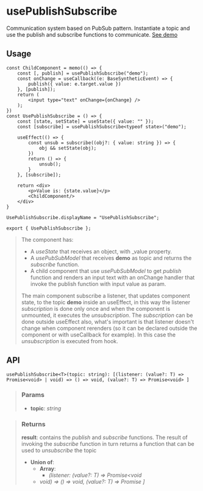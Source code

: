 # usePublishSubscribe
Communication system based on PubSub pattern. Instantiate a topic and use the publish and subscribe functions to communicate. [See demo](https://ndriadev.github.io/react-tools/#/hooks/api-dom/usePublishSubscribe)

## Usage

```tsx
const ChildComponent = memo(() => {
	const [, publish] = usePublishSubscribe("demo");
	const onChange = useCallback((e: BaseSyntheticEvent) => {
		publish({ value: e.target.value })
	}, [publish]);
	return (
		<input type="text" onChange={onChange} />
	);
})
const UsePublishSubscribe = () => {
	const [state, setState] = useState({ value: "" });
	const [subscribe] = usePublishSubscribe<typeof state>("demo");

	useEffect(() => {
		const unsub = subscribe((obj?: { value: string }) => {
			obj && setState(obj);
		})
		return () => {
			unsub();
		}
	}, [subscribe]);

	return <div>
		<p>Value is: {state.value}</p>
		<ChildComponent/>
	</div>
}

UsePublishSubscribe.displayName = "UsePublishSubscribe";

export { UsePublishSubscribe };
```

> The component has:
> - A _useState_ that receives an object, with _value property.
> - A _usePubSubModel_ that receives __demo__ as topic and returns the _subscribe_ function.
> - A child component that use _usePubSubModel_ to get _publish_ function and renders an input text with an onChange handler that invoke the publish function with input value as param.
> 
> The main component subscribe a listener, that updates component state, to the topic __demo__ inside an useEffect, in this way the listener _subscription_ is done only once and when the component is unmounted, it executes the _unsubscription_. The _subscription_ can be done outside useEffect also, what's important is that listener doesn't change when component rerenders (so it can be declared outside the component or with useCallback for example). In this case the _unsubscription_ is executed from hook.


## API

```tsx
usePublishSubscribe<T>(topic: string): [(listener: (value?: T) => Promise<void> | void) => () => void, (value?: T) => Promise<void> ]
```


> ### Params
>
> - __topic__: _string_
>



> ### Returns
>
> __result__: contains the _publish_ and _subscribe_ functions. The result of invoking the _subscribe_ function in turn returns a function that can be used to _unsubscribe_ the topic
> - __Union of__:  
>     - __Array__:  
>         - _(listener: (value?: T) => Promise<void_  
>     - _void) => () => void, (value?: T) => Promise<void> ]_  
>